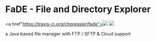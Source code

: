 # FaDE - File and Directory Explorer
<a href"https://travis-ci.org/chpressler/fade"><img src="https://travis-ci.org/chpressler/fade.svg?branch=master"/></a> 
<a href="http://www.apache.org/licenses/LICENSE-2.0"><img src="http://www.apache.org/licenses/LICENSE-2.0"/></a>

a Java based file manager with FTP / SFTP & Cloud support
